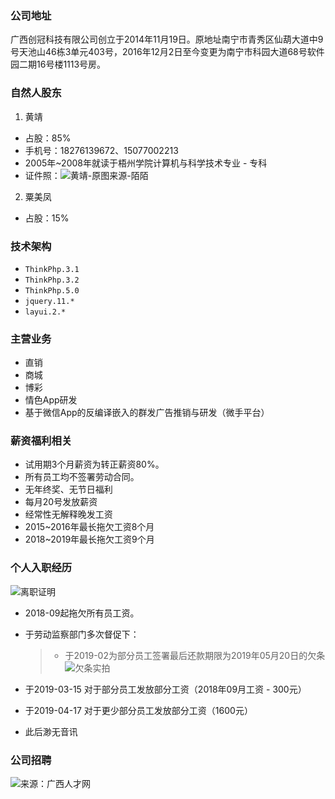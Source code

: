 ### 公司地址
广西创冠科技有限公司创立于2014年11月19日。原地址南宁市青秀区仙葫大道中9号天池山46栋3单元403号，2016年12月2日至今变更为南宁市科园大道68号软件园二期16号楼1113号房。
### 自然人股东
1)  黄靖 
  * 占股：85%
  * 手机号：18276139672、15077002213
  * 2005年~2008年就读于梧州学院计算机与科学技术专业 - 专科
  * 证件照：![黄靖-原图来源-陌陌](https://upload-images.jianshu.io/upload_images/9865904-94ca862011e740b6.png?imageMogr2/auto-orient/strip%7CimageView2/2/w/1240)

2) 粟美凤
  * 占股：15%
### 技术架构
* ```ThinkPhp.3.1```
* ```ThinkPhp.3.2```
* ```ThinkPhp.5.0```
* ```jquery.11.*```
* ```layui.2.*```

### 主营业务
 * 直销
 * 商城
 * 博彩
 * 情色App研发
 * 基于微信App的反编译嵌入的群发广告推销与研发（微手平台）
### 薪资福利相关
  * 试用期3个月薪资为转正薪资80%。
  * 所有员工均不签署劳动合同。
  * 无年终奖、无节日福利
  * 每月20号发放薪资
  * 经常性无解释晚发工资
  * 2015~2016年最长拖欠工资8个月
  * 2018~2019年最长拖欠工资9个月

### 个人入职经历
![离职证明](https://upload-images.jianshu.io/upload_images/9865904-1d449f7fa196b3d8.png?imageMogr2/auto-orient/strip%7CimageView2/2/w/1240)
* 2018-09起拖欠所有员工资。
* 于劳动监察部门多次督促下：
  > * 于2019-02为部分员工签署最后还款期限为2019年05月20日的欠条![欠条实拍](https://upload-images.jianshu.io/upload_images/9865904-943d9fbf2ceba7a9.png?imageMogr2/auto-orient/strip%7CimageView2/2/w/1240)

 * 于2019-03-15 对于部分员工发放部分工资（2018年09月工资 - 300元）
 * 于2019-04-17 对于更少部分员工发放部分工资（1600元）
 * 此后渺无音讯


### 公司招聘
![来源：广西人才网](https://upload-images.jianshu.io/upload_images/9865904-dcc9aea3350d7f12.png?imageMogr2/auto-orient/strip%7CimageView2/2/w/1240)



